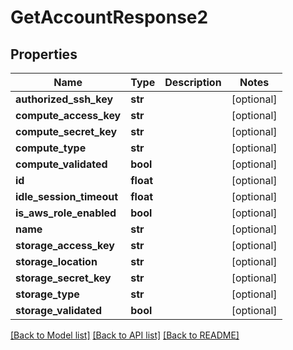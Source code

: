 # GetAccountResponse2

## Properties
Name | Type | Description | Notes
------------ | ------------- | ------------- | -------------
**authorized_ssh_key** | **str** |  | [optional] 
**compute_access_key** | **str** |  | [optional] 
**compute_secret_key** | **str** |  | [optional] 
**compute_type** | **str** |  | [optional] 
**compute_validated** | **bool** |  | [optional] 
**id** | **float** |  | [optional] 
**idle_session_timeout** | **float** |  | [optional] 
**is_aws_role_enabled** | **bool** |  | [optional] 
**name** | **str** |  | [optional] 
**storage_access_key** | **str** |  | [optional] 
**storage_location** | **str** |  | [optional] 
**storage_secret_key** | **str** |  | [optional] 
**storage_type** | **str** |  | [optional] 
**storage_validated** | **bool** |  | [optional] 

[[Back to Model list]](../README.md#documentation-for-models) [[Back to API list]](../README.md#documentation-for-api-endpoints) [[Back to README]](../README.md)



